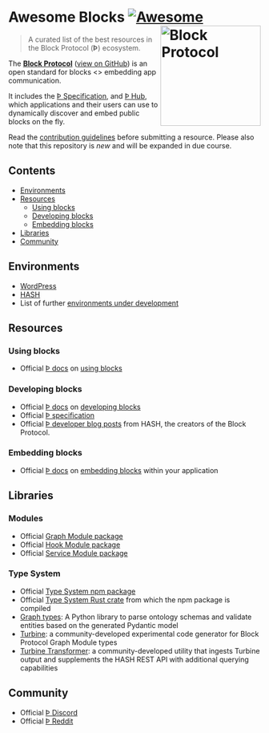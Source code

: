 [Block Protocol]: https://blockprotocol.org/?utm_medium=organic&utm_source=github_readme_awesomeblocks-repo_root-inline_text
[Þ Hub]: https://blockprotocol.org/hub?utm_medium=organic&utm_source=github_readme_awesomeblocks-repo_root
[Þ Docs]: https://blockprotocol.org/docs?utm_medium=organic&utm_source=github_readme_awesomeblocks-repo_root
[Þ Specification]: https://blockprotocol.org/docs/spec?utm_medium=organic&utm_source=github_readme_awesomeblocks-repo_root
[Þ Discord]: https://blockprotocol.org/discord?utm_medium=organic&utm_source=github_readme_awesomeblocks-repo_root
[using blocks]: https://blockprotocol.org/docs/using-blocks?utm_medium=organic&utm_source=github_readme_awesomeblocks-repo_root
[developing blocks]: https://blockprotocol.org/docs/developing-blocks?utm_medium=organic&utm_source=github_readme_awesomeblocks-repo_root
[embedding blocks]: https://blockprotocol.org/docs/embedding-blocks?utm_medium=organic&utm_source=github_readme_awesomeblocks-repo_root
[Þ developer blog posts]: https://hash.dev/blog?tag=block-protocol&utm_medium=organic&utm_source=github_readme_awesomeblocks-repo_root
[WordPress]: https://blockprotocol.org/wordpress?utm_medium=organic&utm_source=github_readme_awesomeblocks-repo_root-inline_text
[HASH]: https://hash.ai/platform/hash?utm_medium=organic&utm_source=github_readme_awesomeblocks-repo_root-inline_text
[environments under development]: https://blockprotocol.org/docs/using-blocks#coming-soon?utm_medium=organic&utm_source=github_readme_awesomeblocks-repo_root-inline_text

[Þ Reddit]: https://www.reddit.com/r/hashintel/
[Þ GitHub]: https://github.com/blockprotocol
[view on GitHub]: https://github.com/blockprotocol/blockprotocol
[GitHub repo]: https://github.com/blockprotocol/blockprotocol
[graph module package]: https://github.com/blockprotocol/blockprotocol/tree/main/libs/%40blockprotocol/graph
[graph types]: https://github.com/hashintel/hash/tree/main/libs/%40local/hash-graph-types
[hook module package]: https://github.com/blockprotocol/blockprotocol/tree/main/libs/%40blockprotocol/hook
[service module package]: https://github.com/blockprotocol/blockprotocol/tree/main/libs/%40blockprotocol/service
[turbine]: https://github.com/blockprotocol/incubator/tree/main/libs/turbine
[turbine transformer]: https://github.com/blockprotocol/incubator/tree/main/libs/turbine-transformer
[type system npm package]: https://github.com/blockprotocol/blockprotocol/tree/main/libs/%40blockprotocol/type-system
[type system rust crate]: https://github.com/blockprotocol/blockprotocol/tree/main/libs/%40blockprotocol/type-system/crate
[Twitter]: https://twitter.com/blockprotocol
[LinkedIn]: https://www.linkedin.com/company/block-protocol

# Awesome Blocks [![Awesome](https://awesome.re/badge.svg)](https://awesome.re) [<img src="https://static.blockprotocol.com/cdn-cgi/imagedelivery/EipKtqu98OotgfhvKf6Eew/a66d4d06-0036-4224-23ea-c27eac660500/public" width="200" align="right" alt="Block Protocol">](https://blockprotocol.org/?utm_medium=organic&utm_source=github_readme_awesomeblocks-repo_root-header_logo)

> A curated list of the best resources in the Block Protocol (**Þ**) ecosystem.

The **[Block Protocol]** ([view on GitHub]) is an open standard for blocks <> embedding app communication.

It includes the [Þ Specification], and [Þ Hub], which applications and their users can use to dynamically discover and embed public blocks on the fly.

Read the [contribution guidelines](CONTRIBUTING.md) before submitting a resource. Please also note that this repository is *new* and will be expanded in due course.

## Contents

* [Environments](#environments)
* [Resources](#resources)
    * [Using blocks](#using-blocks)
    * [Developing blocks](#developing-blocks)
    * [Embedding blocks](#embedding-blocks)
* [Libraries](#libraries)
* [Community](#community)

## Environments
* [WordPress]
* [HASH]
* List of further [environments under development]

## Resources

### Using blocks
* Official [Þ docs] on [using blocks]

### Developing blocks
* Official [Þ docs] on [developing blocks]
* Official [Þ specification]
* Official [Þ developer blog posts] from HASH, the creators of the Block Protocol.

### Embedding blocks
* Official [Þ docs] on [embedding blocks] within your application

## Libraries

### Modules
* Official [Graph Module package]
* Official [Hook Module package]
* Official [Service Module package]

### Type System
* Official [Type System npm package]
* Official [Type System Rust crate] from which the npm package is compiled
* [Graph types]: A Python library to parse ontology schemas and validate entities based on the generated Pydantic model
* [Turbine]: a community-developed experimental code generator for Block Protocol Graph Module types
* [Turbine Transformer]: a community-developed utility that ingests Turbine output and supplements the HASH REST API with additional querying capabilities

## Community
* Official [Þ Discord]
* Official [Þ Reddit]
